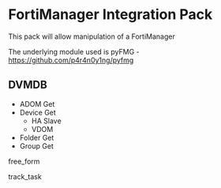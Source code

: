 # FortiManager Integration Pack
This pack will allow manipulation of a FortiManager

The underlying module used is pyFMG - https://github.com/p4r4n0y1ng/pyfmg

## DVMDB
- ADOM Get
- Device Get
  - HA Slave
  - VDOM
- Folder Get
- Group Get


free_form

track_task